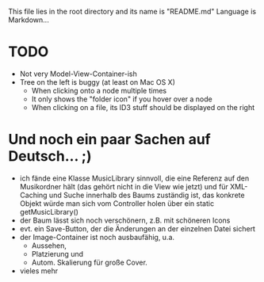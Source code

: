 This file lies in the root directory and its name is "README.md"
Language is Markdown...

# TODO

* Not very Model-View-Container-ish
* Tree on the left is buggy (at least on Mac OS X)
  * When clicking onto a node multiple times
  * It only shows the "folder icon" if you hover over a node
  * When clicking on a file, its ID3 stuff should be displayed on the right
  
# Und noch ein paar Sachen auf Deutsch... ;)
* ich fände eine Klasse MusicLibrary sinnvoll, die eine Referenz auf den Musikordner hält (das gehört nicht in die View wie jetzt) und für XML-Caching und Suche innerhalb des Baums zuständig ist, das konkrete Objekt würde man sich vom Controller holen über ein static getMusicLibrary()
* der Baum lässt sich noch verschönern, z.B. mit schöneren Icons
* evt. ein Save-Button, der die Änderungen an der einzelnen Datei sichert
* der Image-Container ist noch ausbaufähig, u.a. 
  * Aussehen, 
  * Platzierung und 
  * Autom. Skalierung für große Cover.
* vieles mehr